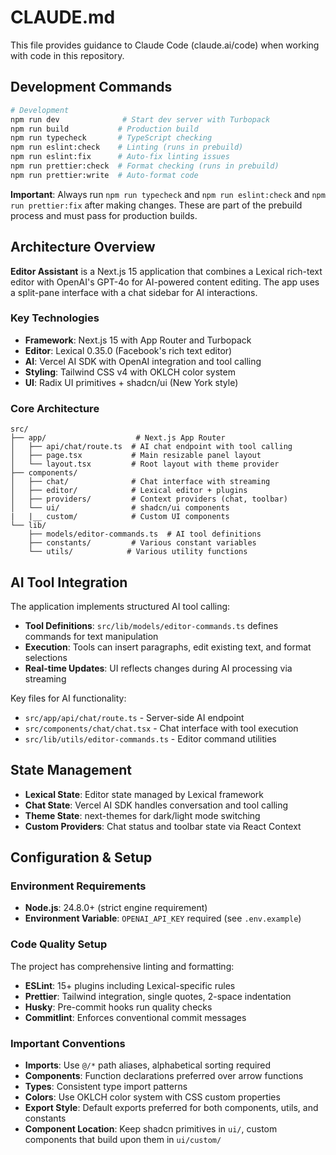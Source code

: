 # CLAUDE.md

This file provides guidance to Claude Code (claude.ai/code) when working with code in this repository.

## Development Commands

```bash
# Development
npm run dev              # Start dev server with Turbopack
npm run build           # Production build
npm run typecheck       # TypeScript checking
npm run eslint:check    # Linting (runs in prebuild)
npm run eslint:fix      # Auto-fix linting issues
npm run prettier:check  # Format checking (runs in prebuild)
npm run prettier:write  # Auto-format code
```

**Important**: Always run `npm run typecheck` and `npm run eslint:check` and `npm run prettier:fix` after making changes. These are part of the prebuild process and must pass for production builds.

## Architecture Overview

**Editor Assistant** is a Next.js 15 application that combines a Lexical rich-text editor with OpenAI's GPT-4o for AI-powered content editing. The app uses a split-pane interface with a chat sidebar for AI interactions.

### Key Technologies

- **Framework**: Next.js 15 with App Router and Turbopack
- **Editor**: Lexical 0.35.0 (Facebook's rich text editor)
- **AI**: Vercel AI SDK with OpenAI integration and tool calling
- **Styling**: Tailwind CSS v4 with OKLCH color system
- **UI**: Radix UI primitives + shadcn/ui (New York style)

### Core Architecture

```
src/
├── app/                    # Next.js App Router
│   ├── api/chat/route.ts  # AI chat endpoint with tool calling
│   ├── page.tsx           # Main resizable panel layout
│   └── layout.tsx         # Root layout with theme provider
├── components/
│   ├── chat/              # Chat interface with streaming
│   ├── editor/            # Lexical editor + plugins
│   ├── providers/         # Context providers (chat, toolbar)
│   └── ui/                # shadcn/ui components
|   |__ custom/            # Custom UI components
└── lib/
    ├── models/editor-commands.ts  # AI tool definitions
    ├── constants/         # Various constant variables
    └── utils/            # Various utility functions
```

## AI Tool Integration

The application implements structured AI tool calling:

- **Tool Definitions**: `src/lib/models/editor-commands.ts` defines commands for text manipulation
- **Execution**: Tools can insert paragraphs, edit existing text, and format selections
- **Real-time Updates**: UI reflects changes during AI processing via streaming

Key files for AI functionality:

- `src/app/api/chat/route.ts` - Server-side AI endpoint
- `src/components/chat/chat.tsx` - Chat interface with tool execution
- `src/lib/utils/editor-commands.ts` - Editor command utilities

## State Management

- **Lexical State**: Editor state managed by Lexical framework
- **Chat State**: Vercel AI SDK handles conversation and tool calling
- **Theme State**: next-themes for dark/light mode switching
- **Custom Providers**: Chat status and toolbar state via React Context

## Configuration & Setup

### Environment Requirements

- **Node.js**: 24.8.0+ (strict engine requirement)
- **Environment Variable**: `OPENAI_API_KEY` required (see `.env.example`)

### Code Quality Setup

The project has comprehensive linting and formatting:

- **ESLint**: 15+ plugins including Lexical-specific rules
- **Prettier**: Tailwind integration, single quotes, 2-space indentation
- **Husky**: Pre-commit hooks run quality checks
- **Commitlint**: Enforces conventional commit messages

### Important Conventions

- **Imports**: Use `@/*` path aliases, alphabetical sorting required
- **Components**: Function declarations preferred over arrow functions
- **Types**: Consistent type import patterns
- **Colors**: Use OKLCH color system with CSS custom properties
- **Export Style**: Default exports preferred for both components, utils, and constants
- **Component Location**: Keep shadcn primitives in `ui/`, custom components that build upon them in `ui/custom/`
